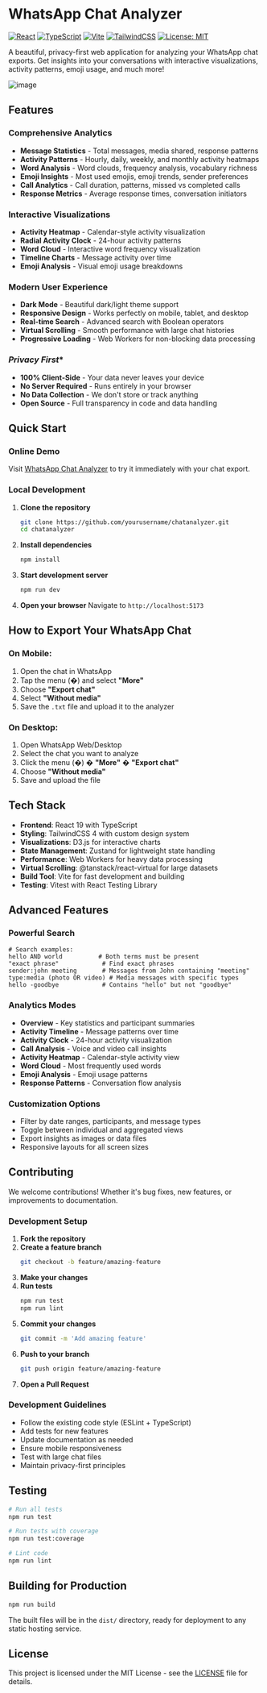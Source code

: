 # WhatsApp Chat Analyzer

[![React](https://img.shields.io/badge/React-19.1.0-61DAFB?style=flat&logo=react)](https://reactjs.org/)
[![TypeScript](https://img.shields.io/badge/TypeScript-5.8.3-3178C6?style=flat&logo=typescript)](https://www.typescriptlang.org/)
[![Vite](https://img.shields.io/badge/Vite-6.3.5-646CFF?style=flat&logo=vite)](https://vitejs.dev/)
[![TailwindCSS](https://img.shields.io/badge/TailwindCSS-4.1.8-06B6D4?style=flat&logo=tailwindcss)](https://tailwindcss.com/)
[![License: MIT](https://img.shields.io/badge/License-MIT-yellow.svg)](https://opensource.org/licenses/MIT)

A beautiful, privacy-first web application for analyzing your WhatsApp chat exports. Get insights into your conversations with interactive visualizations, activity patterns, emoji usage, and much more!

![image](https://github.com/user-attachments/assets/2759aeaa-f56f-4b88-89a4-44b044548778)

## Features

### **Comprehensive Analytics**
- **Message Statistics** - Total messages, media shared, response patterns
- **Activity Patterns** - Hourly, daily, weekly, and monthly activity heatmaps
- **Word Analysis** - Word clouds, frequency analysis, vocabulary richness
- **Emoji Insights** - Most used emojis, emoji trends, sender preferences
- **Call Analytics** - Call duration, patterns, missed vs completed calls
- **Response Metrics** - Average response times, conversation initiators

### **Interactive Visualizations**
- **Activity Heatmap** - Calendar-style activity visualization
- **Radial Activity Clock** - 24-hour activity patterns
- **Word Cloud** - Interactive word frequency visualization
- **Timeline Charts** - Message activity over time
- **Emoji Analysis** - Visual emoji usage breakdowns

### **Modern User Experience**
- **Dark Mode** - Beautiful dark/light theme support
- **Responsive Design** - Works perfectly on mobile, tablet, and desktop
- **Real-time Search** - Advanced search with Boolean operators
- **Virtual Scrolling** - Smooth performance with large chat histories
- **Progressive Loading** - Web Workers for non-blocking data processing

### *Privacy First**
- **100% Client-Side** - Your data never leaves your device
- **No Server Required** - Runs entirely in your browser
- **No Data Collection** - We don't store or track anything
- **Open Source** - Full transparency in code and data handling

## Quick Start

### Online Demo
Visit [WhatsApp Chat Analyzer](https://your-deployment-url.com) to try it immediately with your chat export.

### Local Development

1. **Clone the repository**
   ```bash
   git clone https://github.com/yourusername/chatanalyzer.git
   cd chatanalyzer
   ```

2. **Install dependencies**
   ```bash
   npm install
   ```

3. **Start development server**
   ```bash
   npm run dev
   ```

4. **Open your browser**
   Navigate to `http://localhost:5173`

##  How to Export Your WhatsApp Chat

### On Mobile:
1. Open the chat in WhatsApp
2. Tap the menu (�) and select **"More"**
3. Choose **"Export chat"**
4. Select **"Without media"**
5. Save the `.txt` file and upload it to the analyzer

### On Desktop:
1. Open WhatsApp Web/Desktop
2. Select the chat you want to analyze
3. Click the menu (�) � **"More"** � **"Export chat"**
4. Choose **"Without media"**
5. Save and upload the file

## Tech Stack

- **Frontend**: React 19 with TypeScript
- **Styling**: TailwindCSS 4 with custom design system
- **Visualizations**: D3.js for interactive charts
- **State Management**: Zustand for lightweight state handling
- **Performance**: Web Workers for heavy data processing
- **Virtual Scrolling**: @tanstack/react-virtual for large datasets
- **Build Tool**: Vite for fast development and building
- **Testing**: Vitest with React Testing Library

## Advanced Features

### **Powerful Search**
```
# Search examples:
hello AND world          # Both terms must be present
"exact phrase"            # Find exact phrases
sender:john meeting       # Messages from John containing "meeting"
type:media (photo OR video) # Media messages with specific types
hello -goodbye            # Contains "hello" but not "goodbye"
```

### **Analytics Modes**
- **Overview** - Key statistics and participant summaries
- **Activity Timeline** - Message patterns over time
- **Activity Clock** - 24-hour activity visualization
- **Call Analysis** - Voice and video call insights
- **Activity Heatmap** - Calendar-style activity view
- **Word Cloud** - Most frequently used words
- **Emoji Analysis** - Emoji usage patterns
- **Response Patterns** - Conversation flow analysis

### **Customization Options**
- Filter by date ranges, participants, and message types
- Toggle between individual and aggregated views
- Export insights as images or data files
- Responsive layouts for all screen sizes

## Contributing

We welcome contributions! Whether it's bug fixes, new features, or improvements to documentation.

### Development Setup

1. **Fork the repository**
2. **Create a feature branch**
   ```bash
   git checkout -b feature/amazing-feature
   ```
3. **Make your changes**
4. **Run tests**
   ```bash
   npm run test
   npm run lint
   ```
5. **Commit your changes**
   ```bash
   git commit -m 'Add amazing feature'
   ```
6. **Push to your branch**
   ```bash
   git push origin feature/amazing-feature
   ```
7. **Open a Pull Request**

### Development Guidelines

- Follow the existing code style (ESLint + TypeScript)
- Add tests for new features
- Update documentation as needed
- Ensure mobile responsiveness
- Test with large chat files
- Maintain privacy-first principles

## Testing

```bash
# Run all tests
npm run test

# Run tests with coverage
npm run test:coverage

# Lint code
npm run lint
```

##  Building for Production

```bash
npm run build
```

The built files will be in the `dist/` directory, ready for deployment to any static hosting service.


##  License

This project is licensed under the MIT License - see the [LICENSE](LICENSE) file for details.

